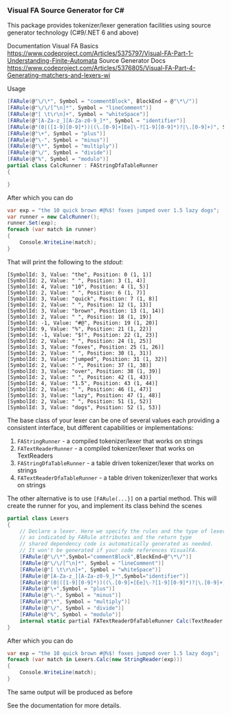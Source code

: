 ### Visual FA Source Generator for C#

This package provides tokenizer/lexer generation facilities using source generator technology (C#9/.NET 6 and above)

Documentation
Visual FA Basics https://www.codeproject.com/Articles/5375797/Visual-FA-Part-1-Understanding-Finite-Automata
Source Generator Docs https://www.codeproject.com/Articles/5376805/Visual-FA-Part-4-Generating-matchers-and-lexers-wi

Usage
```cs
[FARule(@"\/\*", Symbol = "commentBlock", BlockEnd = @"\*\/")]
[FARule(@"\/\/[^\n]*", Symbol = "lineComment")]
[FARule(@"[ \t\r\n]+", Symbol = "whiteSpace")]
[FARule(@"[A-Za-z_][A-Za-z0-9_]*", Symbol = "identifier")]
[FARule(@"(0|([1-9][0-9]*))((\.[0-9]+[Ee]\-?[1-9][0-9]*)?|\.[0-9]+)", Symbol = "number")]
[FARule(@"\+", Symbol = "plus")]
[FARule(@"\-", Symbol = "minus")]
[FARule(@"\*", Symbol = "multiply")]
[FARule(@"\/", Symbol = "divide")]
[FARule(@"%", Symbol = "modulo")]
partial class CalcRunner : FAStringDfaTableRunner
{

}
```
After which you can do
```cs
var exp = "the 10 quick brown #@%$! foxes jumped over 1.5 lazy dogs";
var runner = new CalcRunner();
runner.Set(exp);
foreach (var match in runner)
{
    Console.WriteLine(match);
}
```
That will print the following to the *stdout*:
```
[SymbolId: 3, Value: "the", Position: 0 (1, 1)]
[SymbolId: 2, Value: " ", Position: 3 (1, 4)]
[SymbolId: 4, Value: "10", Position: 4 (1, 5)]
[SymbolId: 2, Value: " ", Position: 6 (1, 7)]
[SymbolId: 3, Value: "quick", Position: 7 (1, 8)]
[SymbolId: 2, Value: " ", Position: 12 (1, 13)]
[SymbolId: 3, Value: "brown", Position: 13 (1, 14)]
[SymbolId: 2, Value: " ", Position: 18 (1, 19)]
[SymbolId: -1, Value: "#@", Position: 19 (1, 20)]
[SymbolId: 9, Value: "%", Position: 21 (1, 22)]
[SymbolId: -1, Value: "$!", Position: 22 (1, 23)]
[SymbolId: 2, Value: " ", Position: 24 (1, 25)]
[SymbolId: 3, Value: "foxes", Position: 25 (1, 26)]
[SymbolId: 2, Value: " ", Position: 30 (1, 31)]
[SymbolId: 3, Value: "jumped", Position: 31 (1, 32)]
[SymbolId: 2, Value: " ", Position: 37 (1, 38)]
[SymbolId: 3, Value: "over", Position: 38 (1, 39)]
[SymbolId: 2, Value: " ", Position: 42 (1, 43)]
[SymbolId: 4, Value: "1.5", Position: 43 (1, 44)]
[SymbolId: 2, Value: " ", Position: 46 (1, 47)]
[SymbolId: 3, Value: "lazy", Position: 47 (1, 48)]
[SymbolId: 2, Value: " ", Position: 51 (1, 52)]
[SymbolId: 3, Value: "dogs", Position: 52 (1, 53)]
```
The base class of your lexer can be one of several values each providing a consistent interface, but different capabilities or implementations:

1. `FAStringRunner` - a compiled tokenizer/lexer that works on strings
2. `FATextReaderRunner` - a compiled tokenizer/lexer that works on TextReaders
3. `FAStringDfaTableRunner` - a table driven tokenizer/lexer that works on strings
4. `FATextReaderDfaTableRunner` - a table driven tokenizer/lexer that works on strings

The other alternative is to use `[FARule(...}]` on a partial method. This will create the runner for you, and implement its class behind the scenes

```cs
partial class Lexers
{
    // Declare a lexer. Here we specify the rules and the type of lexer
    // as indicated by FARule attributes and the return type
    // shared dependency code is automatically generated as needed.
    // It won't be generated if your code references VisualFA.
    [FARule(@"\/\*",Symbol="commentBlock",BlockEnd=@"\*\/")]
    [FARule(@"\/\/[^\n]*", Symbol = "lineComment")]
    [FARule(@"[ \t\r\n]+", Symbol = "whiteSpace")]
    [FARule(@"[A-Za-z_][A-Za-z0-9_]*",Symbol="identifier")]
    [FARule(@"(0|([1-9][0-9]*))((\.[0-9]+[Ee]\-?[1-9][0-9]*)?|\.[0-9]+)",Symbol="number")]
    [FARule(@"\+",Symbol = "plus")]
    [FARule(@"\-", Symbol = "minus")]
    [FARule(@"\*", Symbol = "multiply")]
    [FARule(@"\/", Symbol = "divide")]
    [FARule(@"%", Symbol = "modulo")]
    internal static partial FATextReaderDfaTableRunner Calc(TextReader text);
}
```
After which you can do
```cs
var exp = "the 10 quick brown #@%$! foxes jumped over 1.5 lazy dogs";
foreach (var match in Lexers.Calc(new StringReader(exp)))
{
    Console.WriteLine(match);
}
```
The same output will be produced as before

See the documentation for more details.